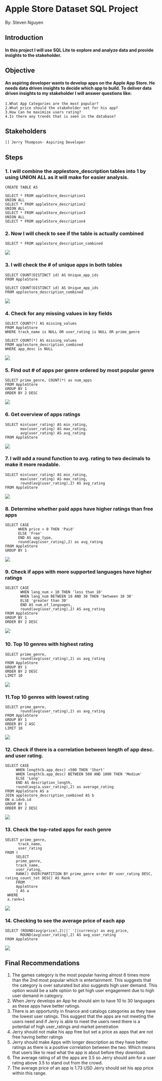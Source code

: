 # Apple Store Dataset SQL Project

By: Steven Nguyen

## Introduction

#### In this project I will use SQL Lite to explore and analyze data and provide insights to the stakeholder.

## Objective

#### An aspiring developer wants to develop apps on the Apple App Store. He needs data driven insights to decide which app to build. To deliver data driven insights to my stakeholder I will answer questions like:
	1.What App Categories are the most popular?
	2.What price should the stakeholder set for his app?
	3.How Can he maximize users rating?
	4.Is there any trends that is seen in the database?

## Stakeholders

    [] Jerry Thompson- Aspiring Developer

## Steps

### 1. I will combine the applestore_description tables into 1 by using UNION ALL as it will make for easier analysis.
```
CREATE TABLE AS 

SELECT * FROM appleStore_description1
UNION ALL
SELECT * FROM appleStore_description2
UNION ALL 
SELECT * FROM appleStore_description3
UNION ALL
SELECT * FROM appleStore_description4
```

### 2. Now I will check to see if the table is actually combined
```
SELECT * FROM applestore_description_combined
```
![](images/1a.png)<!-- -->

### 3. I will check the # of unique apps in both tables 
```
SELECT COUNT(DISTINCT id) AS Unique_app_ids
FROM AppleStore

SELECT COUNT(DISTINCT id) AS Unique_app_ids
FROM applestore_description_combined
```
![](images/2b2.png)<!-- -->
### 4. Check for any missing values in key fields
```
SELECT COUNT(*) AS missing_values
FROM AppleStore
WHERE track_name is NULL OR user_rating is NULL OR prime_genre

SELECT COUNT(*) AS missing_values
FROM applestore_description_combined
WHERE app_desc is NULL
```
![](images/3b.png)<!-- -->

### 5. Find out # of apps per genre ordered by most popular genre
```
SELECT prime_genre, COUNT(*) as num_apps
FROM AppleStore
GROUP BY 1 
ORDER BY 2 DESC
```
![](images/4a.png)<!-- -->
### 6. Get overview of apps ratings 
```
SELECT min(user_rating) AS min_rating,
       max(user_rating) AS max_rating,
       avg(user_rating) AS avg_rating
FROM AppleStore
```
![](images/5a.png)<!-- -->

### 7. I will add a round function to avg. rating to two decimals to make it more readable.
```
SELECT min(user_rating) AS min_rating,
       max(user_rating) AS max_rating,
       round(avg(user_rating),2) AS avg_rating
FROM AppleStore
```
![](images/6a.png)<!-- -->

### 8. Determine whether paid apps have higher ratings than free apps
```
SELECT CASE
      WHEN price > 0 THEN 'Paid'
      ELSE 'Free'
      END AS app_type,
      round(avg(user_rating),2) as avg_rating
FROM AppleStore
GROUP BY 1
```
![](images/7a.png)<!-- -->

### 9. Check if apps with more supported languages have higher ratings
```
SELECT CASE
       WHEN lang_num < 10 THEN 'less than 10'
       WHEN lang_num BETWEEN 10 AND 30 THEN 'between 10 30'
       ELSE 'greater than 30'
       END AS num_of_languages,
       round(avg(user_rating),2) AS avg_rating
FROM AppleStore
GROUP BY 1
ORDER BY 2 DESC
```
![](images/8a.png)<!-- -->`

### 10. Top 10 genres with highest rating
```
SELECT prime_genre,
       round(avg(user_rating),2) as avg_rating
FROM AppleStore 
GROUP BY 1
ORDER BY 2 DESC
LIMIT 10
```
![](images/9a.png)<!-- -->

### 11.Top 10 genres with lowest rating
```
SELECT prime_genre,
       round(avg(user_rating),2) as avg_rating
FROM AppleStore 
GROUP BY 1
ORDER BY 2 ASC
LIMIT 10
```
![](images/10a.png)<!-- -->

### 12. Check if there is a correlation between length of app desc. and user rating.
```
SELECT CASE
     WHEN length(b.app_desc) <500 THEN 'Short'
     WHEN length(b.app_desc) BETWEEN 500 AND 1000 THEN 'Medium'
     ELSE 'Long'
     END AS description_length,
     round(avg(a.user_rating),2) as average_rating
FROM AppleStore AS a
JOIN applestore_description_combined AS b 
ON a.id=b.id
GROUP BY 1
ORDER BY 2 DESC
```
![](images/11a.png)<!-- -->

### 13. Check the top-rated apps for each genre
```
SELECT prime_genre,
      track_name,
      user_rating
FROM (
     SELECT
     prime_genre,
     track_name,
     user_rating,
     RANK() OVER(PARTITION BY prime_genre order BY user_rating DESC, rating_count_tot DESC) AS Rank
     FROM
     AppleStore
     ) AS a
 WHERE
 a.rank=1
```
![](images/12a.png)<!-- -->

### 14. Checking to see the average price of each app
```
SELECT (ROUND(avg(price),2)||' '||currency) as avg_price,
       ROUND(avg(user_rating),2) AS avg_user_rating
FROM AppleStore
```
![](images/13a.png)<!-- -->

## Final Recommendations
1. The games category is the most popular having almost 6 times more than the 2nd most popular which is entertainment. This suggests that the category is over saturated but also suggests high user demand. This option would be a safe option to get high user engagement due to high user demand in category.
2. When Jerry develops an App he should aim to have 10 to 30 languages as these apps have better ratings.
3. There is an opportunity in finance and catalogs categories as they have the lowest user ratings. This suggest that the apps are not meeting the users need and if Jerry is able to meet the users need there is a potential of high user_ratings and market penetration
4. Jerry should not make his app free but set a price as apps that are not free having better ratings
5. Jerry should make Apps with longer description as they have better ratings as there is a positive correlation between the two. Which means that users like to read what the app is about before they download.
6. The average rating of all the apps are 3.5 so Jerry should aim for a user rating above 3.5 to stand out from the crowd.
7. The average price of an app is 1.73 USD Jerry should set his app price within this range.
